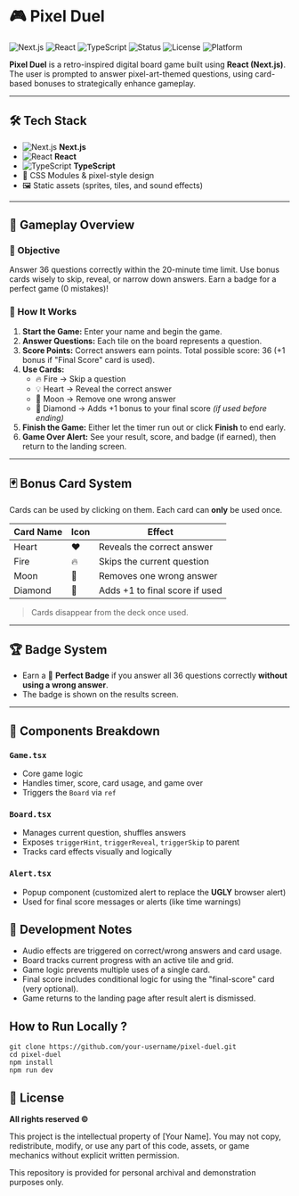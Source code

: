 # 🎮 Pixel Duel

![Next.js](https://img.shields.io/badge/Next.js-13.4-blue?logo=next.js)
![React](https://img.shields.io/badge/React-18-61DAFB?logo=react)
![TypeScript](https://img.shields.io/badge/TypeScript-4.x-3178C6?logo=typescript)
![Status](https://img.shields.io/badge/Status-In%20Development-yellow)
![License](https://img.shields.io/badge/License-All%20Rights%20Reserved-red)
![Platform](https://img.shields.io/badge/Platform-Web-222?logo=web)

**Pixel Duel** is a retro-inspired digital board game built using **React (Next.js)**. The user is prompted to answer pixel-art-themed questions, using card-based bonuses to strategically enhance gameplay.

---

## 🛠️ Tech Stack

- ![Next.js](https://img.shields.io/badge/Next.js-13.4-blue?logo=next.js) **Next.js**
- ![React](https://img.shields.io/badge/React-18-61DAFB?logo=react) **React**
- ![TypeScript](https://img.shields.io/badge/TypeScript-4.x-3178C6?logo=typescript) **TypeScript**
- 🎨 CSS Modules & pixel-style design
- 🖼️ Static assets (sprites, tiles, and sound effects)

---

## 🚀 Gameplay Overview

### 🎯 Objective

Answer 36 questions correctly within the 20-minute time limit. Use bonus cards wisely to skip, reveal, or narrow down answers. Earn a badge for a perfect game (0 mistakes)!

### 🧠 How It Works

1. **Start the Game:** Enter your name and begin the game.
2. **Answer Questions:** Each tile on the board represents a question.
3. **Score Points:** Correct answers earn points. Total possible score: 36 (+1 bonus if "Final Score" card is used).
4. **Use Cards:**
   - 🔥 Fire → Skip a question
   - 💡 Heart → Reveal the correct answer
   - 🌙 Moon → Remove one wrong answer
   - 💎 Diamond → Adds +1 bonus to your final score _(if used before ending)_
5. **Finish the Game:** Either let the timer run out or click **Finish** to end early.
6. **Game Over Alert:** See your result, score, and badge (if earned), then return to the landing screen.

---

## 🃏 Bonus Card System

Cards can be used by clicking on them. Each card can **only** be used once.

| Card Name | Icon | Effect                         |
| --------- | ---- | ------------------------------ |
| Heart     | ❤️   | Reveals the correct answer     |
| Fire      | 🔥   | Skips the current question     |
| Moon      | 🌙   | Removes one wrong answer       |
| Diamond   | 💎   | Adds +1 to final score if used |

> Cards disappear from the deck once used.

---

## 🏆 Badge System

- Earn a 🏅 **Perfect Badge** if you answer all 36 questions correctly **without using a wrong answer**.
- The badge is shown on the results screen.

---

## 🧩 Components Breakdown

### `Game.tsx`

- Core game logic
- Handles timer, score, card usage, and game over
- Triggers the `Board` via `ref`

### `Board.tsx`

- Manages current question, shuffles answers
- Exposes `triggerHint`, `triggerReveal`, `triggerSkip` to parent
- Tracks card effects visually and logically

### `Alert.tsx`

- Popup component (customized alert to replace the **UGLY** browser alert)
- Used for final score messages or alerts (like time warnings)

## 🧪 Development Notes

- Audio effects are triggered on correct/wrong answers and card usage.
- Board tracks current progress with an active tile and grid.
- Game logic prevents multiple uses of a single card.
- Final score includes conditional logic for using the "final-score" card (very optional).
- Game returns to the landing page after result alert is dismissed.

## How to Run Locally ?

```
git clone https://github.com/your-username/pixel-duel.git
cd pixel-duel
npm install
npm run dev
```

## 📜 License

**All rights reserved ©**

This project is the intellectual property of [Your Name].
You may not copy, redistribute, modify, or use any part of this code, assets, or game mechanics without explicit written permission.

This repository is provided for personal archival and demonstration purposes only.
